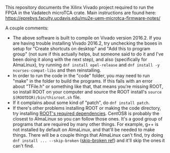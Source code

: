 This repository documents the Xilinx Vivado project required to run the FPGA in the Vadatech microTCA crate. Main instructions are found here: https://eprebys.faculty.ucdavis.edu/mu2e-uem-microtca-firmware-notes/

A couple comments:

- The above software is built to compile on Vivado version 2016.2. If you are having trouble installing Vivado 2016.2, try unchecking the boxes in setup for "Create shortcuts on desktop" and "Add this to program group" (not sure if this actually helps, but someone said to do it and I've been doing it along with the next step), and also (specifically for AlmaLinux), try running `dnf install epel-release` and `dnf install -y ncurses-compat-libs` and then reinstalling.
- In order to run the code in the "code" folder, you may need to run "make" in the folder to build the programs. If this fails with an error about "TFile.h" or something like that, that means you're missing ROOT, so install ROOT on your computer and source the ROOT install's `source $(ROOTDIR)/bin/thisroot.sh` file.
- If it complains about some kind of "patch", do `dnf install patch`.
- If there's other problems installing ROOT or making the code directory, try installing [ROOT's required dependencies](https://root.cern/install/dependencies/#fedora-scientific-linux-and-centos). CentOS8 is probably the closest to AlmaLinux so you can follow those ones. It's a good group of programs that are required by many other things. For example, g++ is not installed by default on AlmaLinux, and that'll be needed to make things. There will be a couple things that AlmaLinux can't find, try doing `dnf install ... --skip-broken` ([skip-broken ref](https://dnf.readthedocs.io/en/latest/command_ref.html#skip-broken-option-label)) and it'll skip the ones it can't find. 
